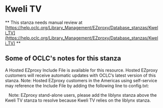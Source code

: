 # Kweli TV
** This stanza needs manual review at [https://help.oclc.org/Library_Management/EZproxy/Database_stanzas/Kweli_TV](https://help.oclc.org/Library_Management/EZproxy/Database_stanzas/Kweli_TV) **

## Some of OCLC's notes for this stanza

A Hosted EZproxy Include File is available for this resource. Hosted EZproxy customers will receive automatic updates with OCLC&rsquo;s latest version of this stanza. Note: Hosted EZproxy customers in the Americas using self-service may reference the Include File by adding the following line to config.txt:

&nbsp;&nbsp; Note: EZproxy stand-alone users, please add the liblynx stanza above the Kweli TV stanza to resolve because Kweli TV relies on the liblynx stanza.

&nbsp;

&nbsp;
